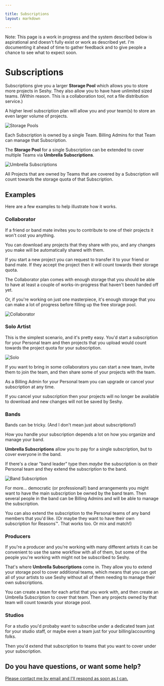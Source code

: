 ```yaml
---

title: Subscriptions
layout: markdown

---
```


<div class="border border-dashed rounded-lg border-yellow-500 bg-yellow-200 dark:bg-opacity-10 dark:border-yellow-200 dark:border-opacity-70 dark:text-white mb-8 p-3 xl:py-4 xl:px-4 xl:-mx-4">
  Note: This page is a work in progress and the system described below is aspirational and doesn't fully exist or work as described yet.
  I'm documenting it ahead of time to gather feedback and to give people a chance to see what to expect soon.
</div>

# Subscriptions

Subscriptions give you a larger **Storage Pool** which allows you to store more projects in Seshy.
They also allow you to have have unlimited sized teams. (Within reason. This is a collaboration tool, not a file
distribution service.)

A higher level subscription plan will allow you and your team(s) to store an even larger volume of projects.

![Storage Pools](subscriptions/storage_pools.png)

Each Subscription is owned by a single Team. Billing Admins for that Team can manage that Subscription.

The **Storage Pool** for a single Subscription can be extended to cover multiple Teams via **Umbrella Subscriptions**.


![Umbrella Subscriptions](subscriptions/umbrella_subscriptions.png)

All Projects that are owned by Teams that are covered by a Subscription
will count towards the storage quota of that Subscription.

## Examples

Here are a few examples to help illustrate how it works.

### Collaborator

If a friend or band mate invites you to contribute to one of their projects it won't cost you anything.

You can download any projects that they share with you, and any changes you make will be automatically shared with them.

If you start a new project you can request to transfer it to your friend or band mate. If they accept the project then it will count towards their storage quota.

The Collaborator plan comes with enough storage that you should be able to have at least a couple of works-in-progress that haven't been handed off yet.

Or, if you're working on just one masterpiece, it's enough storage that you can make a lot of progress before filling up the free storage pool.

![Collaborator](subscriptions/collaborator.png)


### Solo Artist

This is the simplest scenario, and it's pretty easy. You'd start a subscription
for your Personal team and then projects that you upload would count towards the
project quota for your subscription.


![Solo](subscriptions/solo.png)

If you want to bring in some collaborators you can start a new team, invite them
to join the team, and then share some of your projects with the team.

As a Billing Admin for your Personal team you can upgrade or cancel your subscription
at any time.

If you cancel your subscription then your projects will no longer be available to download
and new changes will not be saved by Seshy.

<!--
### Solo Artist & Side Projects

If you're primarily a solo artist, but you also have some side bands then the subscription
scenario doesn't change all that much.

You'd subscribe to the Seshy "Band" plan under your Personal team and then extend the subscription to
the teams for your side projects. Any projects owned by your side teams would count towards your subscription.

![Solo with Side Projects](subscriptions/solo_w_side.png)

If collaborators in one of your side bands starts a new project they could choose to transfer it to the band team
and then it would count towards your Storage Pool.
-->

### Bands

Bands can be tricky. (And I don't mean just about subscriptions!)

How you handle your subscription depends a lot on how you organize and manage your band.

**Umbrella Subscriptions** allow you to pay for a single subscription, but to cover everyone in the band.

If there's a clear "band leader" type then _maybe_ the subscription is on their Personal
team and they extend the subscription to the band. <!--(A lot like the Solo Artist & Side Project scenario.)-->

![Band Subscription](subscriptions/band.png)

For more... democratic (or professional!) band arrangements you might want to have the main subscription be owned
by the band team. Then several people in the band can be Billing Admins and will be able
to manage the subscription.

You can also extend the subscription to the Personal teams
of any band members that you'd like. (Or maybe they want to have their own subscription
for Reasons™. That works too. Or mix and match!)


### Producers

If you're a producer and you're working with many different artists it can be convenient to use the same
workflow with all of them, but some of the people you're working with might not be subscribed to Seshy.

That's where **Umbrella Subscriptions** come in. They allow you to extend your storage pool to cover additional
teams, which means that you can get all of your artists to use Seshy without all of them needing to manage
their own subscriptions.

You can create a team for each artist that you work with, and then create an Umbrella Subscription to cover
that team. Then any projects owned by that team will count towards your storage pool.


### Studios

For a studio you'd probaby want to subscribe under a dedicated team just for your studio
staff, or maybe even a team just for your billing/accounting folks.

Then you'd extend that subscription to teams that you want to cover under your subscription.

## Do you have questions, or want some help?

<p>
<a href="mailto:jeremy@seshy.me?subject=Seshy Question About Subscriptions" target="_blank">Please contact me by email and I'll respond as soon as I can.</a>
</p>
